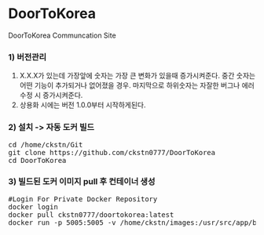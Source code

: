# DoorToKorea
DoorToKorea Communcation Site


### 1) 버전관리
1. X.X.X가 있는데 가장앞에 숫자는 가장 큰 변화가 있을때 증가시켜준다. 중간 숫자는 어떤 기능이 추가되거나 없어졌을 경우.
마지막으로 하위숫자는 자잘한 버그나 에러 수정 시 증가시켜준다.
2. 상용화 시에는 버전 1.0.0부터 시작하게된다.

### 2) 설치 -> 자동 도커 빌드
<pre>
cd /home/ckstn/Git
git clone https://github.com/ckstn0777/DoorToKorea
cd DoorToKorea
</pre>

### 3) 빌드된 도커 이미지 pull 후 컨테이너 생성
<pre>
#Login For Private Docker Repository
docker login
docker pull ckstn0777/doortokorea:latest
docker run -p 5005:5005 -v /home/ckstn/images:/usr/src/app/backend/images ckstn0777/doortokorea:latest
</pre>
